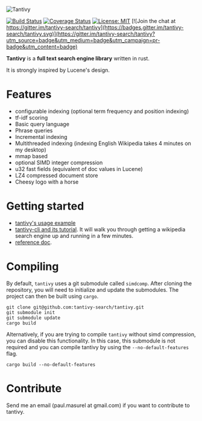 ![Tantivy](https://tantivy-search.github.io/logo/tantivy-logo.png)

[![Build Status](https://travis-ci.org/tantivy-search/tantivy.svg?branch=master)](https://travis-ci.org/tantivy-search/tantivy)
[![Coverage Status](https://coveralls.io/repos/github/tantivy-search/tantivy/badge.svg?branch=master)](https://coveralls.io/github/tantivy-search/tantivy?branch=master)
[![License: MIT](https://img.shields.io/badge/License-MIT-yellow.svg)](https://opensource.org/licenses/MIT)
[![Join the chat at https://gitter.im/tantivy-search/tantivy](https://badges.gitter.im/tantivy-search/tantivy.svg)](https://gitter.im/tantivy-search/tantivy?utm_source=badge&utm_medium=badge&utm_campaign=pr-badge&utm_content=badge)


**Tantivy** is a **full text search engine library** written in rust.

It is strongly inspired by Lucene's design.

# Features

- configurable indexing (optional term frequency and position indexing)
- tf-idf scoring
- Basic query language
- Phrase queries
- Incremental indexing
- Multithreaded indexing (indexing English Wikipedia takes 4 minutes on my desktop)
- mmap based
- optional SIMD integer compression
- u32 fast fields (equivalent of doc values in Lucene)
- LZ4 compressed document store
- Cheesy logo with a horse

# Getting started

- [tantivy's usage example](http://fulmicoton.com/tantivy-examples/simple_search.html)
- [tantivy-cli and its tutorial](https://github.com/tantivy-search/tantivy-cli).
It will walk you through getting a wikipedia search engine up and running in a few minutes.
- [reference doc](https://tantivy-search.github.io/tantivy/tantivy/schema/index.html).

# Compiling 

By default, `tantivy` uses a git submodule called `simdcomp`.
After cloning the repository, you will need to initialize and update
the submodules. The project can then be built using `cargo`.

    git clone git@github.com:tantivy-search/tantivy.git
    git submodule init
    git submodule update
    cargo build


Alternatively, if you are trying to compile `tantivy` without simd compression,
you can disable this functionality. In this case, this submodule is not required
and you can compile tantivy by using the `--no-default-features` flag.

    cargo build --no-default-features 


# Contribute

Send me an email (paul.masurel at gmail.com) if you want to contribute to tantivy. 
